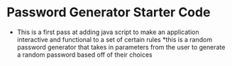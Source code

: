 # Password Generator Starter Code
* This is a first pass at adding java script to make an application interactive and functional to a set of certain rules
*this is a random password generator that takes in parameters from the user to generate a random password based off of their choices

